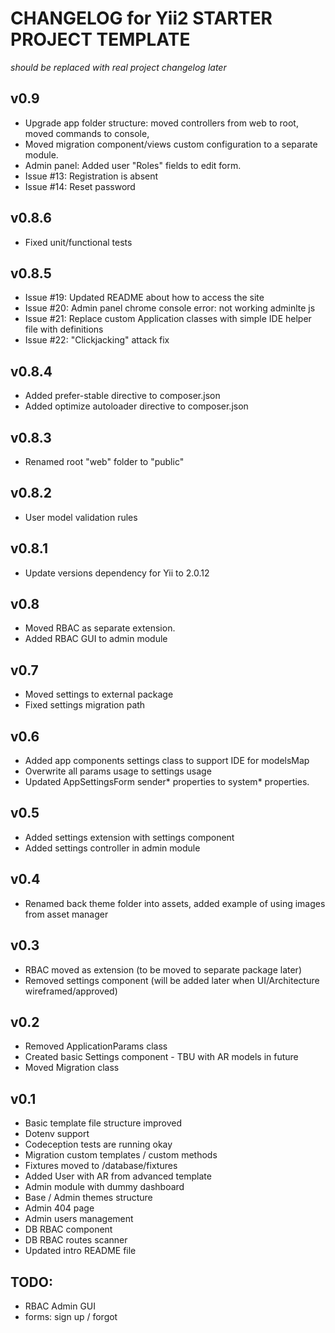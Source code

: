CHANGELOG for Yii2 STARTER PROJECT TEMPLATE
=====================

*should be replaced with real project changelog later*

v0.9
---------------------
* Upgrade app folder structure: moved controllers from web to root, moved commands to console, 
* Moved migration component/views custom configuration to a separate module.
* Admin panel: Added user "Roles" fields to edit form.
* Issue #13: Registration is absent
* Issue #14: Reset password

v0.8.6
---------------------
* Fixed unit/functional tests

v0.8.5
---------------------
* Issue #19: Updated README about how to access the site
* Issue #20: Admin panel chrome console error: not working adminlte js
* Issue #21: Replace custom Application classes with simple IDE helper file with definitions
* Issue #22: "Clickjacking" attack fix

v0.8.4
---------------------
* Added prefer-stable directive to composer.json
* Added optimize autoloader directive to composer.json

v0.8.3
---------------------
* Renamed root "web" folder to "public"

v0.8.2
---------------------
* User model validation rules

v0.8.1
---------------------
* Update versions dependency for Yii to 2.0.12

v0.8
---------------------
* Moved RBAC as separate extension.
* Added RBAC GUI to admin module

v0.7
---------------------
* Moved settings to external package
* Fixed settings migration path

v0.6
---------------------
* Added app components settings class to support IDE for modelsMap
* Overwrite all params usage to settings usage
* Updated AppSettingsForm sender* properties to system* properties. 

v0.5
---------------------
* Added settings extension with settings component
* Added settings controller in admin module

v0.4
---------------------
* Renamed back theme folder into assets, added example of using images from asset manager

v0.3
---------------------
* RBAC moved as extension (to be moved to separate package later)
* Removed settings component (will be added later when UI/Architecture wireframed/approved)

v0.2
---------------------
* Removed ApplicationParams class
* Created basic Settings component - TBU with AR models in future
* Moved Migration class

v0.1
---------------------
* Basic template file structure improved
* Dotenv support
* Codeception tests are running okay
* Migration custom templates / custom methods
* Fixtures moved to /database/fixtures
* Added User with AR from advanced template
* Admin module with dummy dashboard
* Base / Admin themes structure
* Admin 404 page
* Admin users management
* DB RBAC component
* DB RBAC routes scanner
* Updated intro README file

TODO:
----------------------
* RBAC Admin GUI
* forms: sign up / forgot